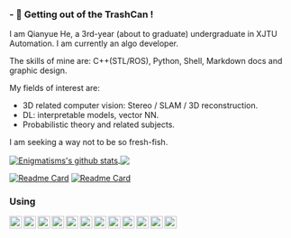 ### - 🔭 Getting out of the TrashCan !
I am Qianyue He, a 3rd-year (about to graduate) undergraduate in XJTU Automation. I am currently an algo developer.

The skills of mine are: C++(STL/ROS), Python, Shell, Markdown docs and graphic design.

My fields of interest are:
- 3D related computer vision: Stereo / SLAM / 3D reconstruction.
- DL: interpretable models, vector NN.
- Probabilistic theory and related subjects.

I am seeking a way not to be so fresh-fish.

<a href="https://github.com/anuraghazra/github-readme-stats">
  <img align="center" src="https://github-readme-stats.vercel.app/api?username=Enigmatisms&show_icons=true&count_private=true&theme=tokyonight" alt="Enigmatisms's github stats" />
</a>
<a href="https://github.com/anuraghazra/github-readme-stats">
  <!-- Change the `github-readme-stats.anuraghazra1.vercel.app` to `github-readme-stats.vercel.app`  -->
  <img align="center" src="https://github-readme-stats.vercel.app/api/top-langs/?username=Enigmatisms&hide=cmake,makefile,html,less,jupyter notebook,javascript,labview&theme=tokyonight" />
</a>

[![Readme Card](https://github-readme-stats.vercel.app/api/pin/?username=Enigmatisms&repo=Volume)](https://github.com/Enigmatisms/Volume)
[![Readme Card](https://github-readme-stats.vercel.app/api/pin/?username=Enigmatisms&repo=Algorithms-Plus)](https://github.com/Enigmatisms/Algorithms-Plus)

### Using
<img align="left" alt="C++" width="22px" src="https://simpleicons.org/icons/cplusplus.svg" />
<img align="left" alt="Python" width="22px" src="https://cdn.jsdelivr.net/npm/simple-icons@v3/icons/python.svg" />
<img align="left" alt="ROS" width="22px" src="https://simpleicons.org/icons/ros.svg" />
<img align="left" alt="Markdown" width="22px" src="https://simpleicons.org/icons/markdown.svg" />
<img align="left" alt="Git" width="22px" src="https://simpleicons.org/icons/git.svg" />
<img align="left" alt="OpenCV" width="22px" src="https://simpleicons.org/icons/opencv.svg" />
<img align="left" alt="Hexo" width="22px" src="https://simpleicons.org/icons/hexo.svg" />
<img align="left" alt="Shell" width="22px" src="https://simpleicons.org/icons/shell.svg" />
<img align="left" alt="LaTeX" width="22px" src="https://simpleicons.org/icons/latex.svg" />
<img align="left" alt="Visual Studio Code" width="22px" src="https://cdn.jsdelivr.net/npm/simple-icons@v3/icons/visualstudiocode.svg" />
<img align="left" alt="Ubuntu" width="22px" src="https://simpleicons.org/icons/ubuntu.svg" />
<img align="left" alt="Pytorch" width="22px" src="https://simpleicons.org/icons/pytorch.svg" />
